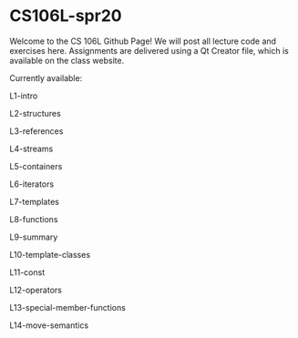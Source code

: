 # CS106L-spr20

Welcome to the CS 106L Github Page!
We will post all lecture code and exercises here. 
Assignments are delivered using a Qt Creator file, which 
is available on the class website.

Currently available:

L1-intro

L2-structures

L3-references

L4-streams

L5-containers

L6-iterators

L7-templates

L8-functions

L9-summary

L10-template-classes

L11-const

L12-operators

L13-special-member-functions

L14-move-semantics
